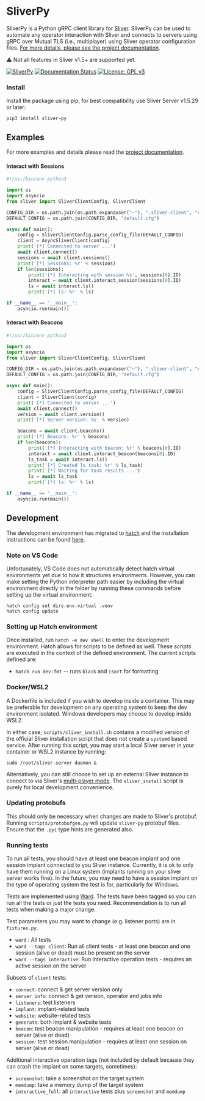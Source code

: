# SliverPy

SliverPy is a Python gRPC client library for [Sliver](https://github.com/BishopFox/sliver). SliverPy can be used to automate any operator interaction with Sliver and connects to servers using gRPC over Mutual TLS (i.e., multiplayer) using Sliver operator configuration files. [For more details, please see the project documentation](http://sliverpy.rtfd.io/).

⚠️ Not all features in Sliver v1.5+ are supported yet.

[![SliverPy](https://github.com/moloch--/sliver-py/actions/workflows/autorelease.yml/badge.svg)](https://github.com/moloch--/sliver-py/actions/workflows/autorelease.yml)
[![Documentation Status](https://readthedocs.org/projects/sliverpy/badge/?version=latest)](https://sliverpy.readthedocs.io/en/latest/?badge=latest)
[![License: GPL v3](https://img.shields.io/badge/License-GPLv3-blue.svg)](https://www.gnu.org/licenses/gpl-3.0)

### Install

Install the package using pip, for best compatibility use Sliver Server v1.5.29 or later:

`pip3 install sliver-py`

## Examples

For more examples and details please read the [project documentation](http://sliverpy.rtfd.io/).

#### Interact with Sessions

```python
#!/usr/bin/env python3

import os
import asyncio
from sliver import SliverClientConfig, SliverClient

CONFIG_DIR = os.path.join(os.path.expanduser("~"), ".sliver-client", "configs")
DEFAULT_CONFIG = os.path.join(CONFIG_DIR, "default.cfg")

async def main():
    config = SliverClientConfig.parse_config_file(DEFAULT_CONFIG)
    client = AsyncSliverClient(config)
    print('[*] Connected to server ...')
    await client.connect()
    sessions = await client.sessions()
    print('[*] Sessions: %r' % sessions)
    if len(sessions):
        print('[*] Interacting with session %s', sessions[0].ID)
        interact = await client.interact_session(sessions[0].ID)
        ls = await interact.ls()
        print('[*] ls: %r' % ls)

if __name__ == '__main__':
    asyncio.run(main())
```

#### Interact with Beacons

```python
#!/usr/bin/env python3

import os
import asyncio
from sliver import SliverClientConfig, SliverClient

CONFIG_DIR = os.path.join(os.path.expanduser("~"), ".sliver-client", "configs")
DEFAULT_CONFIG = os.path.join(CONFIG_DIR, "default.cfg")

async def main():
    config = SliverClientConfig.parse_config_file(DEFAULT_CONFIG)
    client = SliverClient(config)
    print('[*] Connected to server ...')
    await client.connect()
    version = await client.version()
    print('[*] Server version: %s' % version)

    beacons = await client.beacons()
    print('[*] Beacons: %r' % beacons)
    if len(beacons):
        print('[*] Interacting with beacon: %r' % beacons[0].ID)
        interact = await client.interact_beacon(beacons[0].ID)
        ls_task = await interact.ls()
        print('[*] Created ls task: %r' % ls_task)
        print('[*] Waiting for task results ...')
        ls = await ls_task
        print('[*] ls: %r' % ls)

if __name__ == '__main__':
    asyncio.run(main())
```

## Development

The development environment has migrated to [hatch](https://github.com/pypa/hatch) and the installation instructions can be found [here](https://hatch.pypa.io/latest/install/).

### Note on VS Code

Unfortunately, VS Code does not automatically detect hatch virtual environments yet due to how it structures environments. However, you can make setting the Python interpreter path easier by including the virtual environment directly in the folder by running these commands before setting up the virtual environment:

```
hatch config set dirs.env.virtual .venv
hatch config update
```

### Setting up Hatch environment

Once installed, run `hatch -e dev shell` to enter the development environment. Hatch allows for scripts to be defined as well. These scripts are executed in the context of the defined environment. The current scripts defined are:


- `hatch run dev:fmt`  -- runs `black` and `isort` for formatting

### Docker/WSL2

A Dockerfile is included if you wish to develop inside a container. This may be preferable for development on any operating system to keep the dev environment isolated. Windows developers may choose to develop inside WSL2.

In either case, `scripts/sliver_install.sh` contains a modified version of the official Sliver installation script that does not create a `systemd` based service. After running this script, you may start a local Sliver server in your container or WSL2 instance by running:

`sudo /root/sliver-server daemon &`

Alternatively, you can still choose to set up an external Sliver instance to connect to via Sliver's [multi-player mode](https://github.com/BishopFox/sliver/wiki/Multiplayer-Mode). The `sliver_install` script is purely for local development convenience.

### Updating protobufs
This should only be necessary when changes are made to Sliver's protobuf. Running `scripts/protobufgen.py` will update `sliver-py` protobuf files. Ensure that the `.pyi` type hints are generated also.

### Running tests
To run all tests, you should have at least one beacon implant and one session implant connected to you Sliver instance. Currently, it is ok to only have them running on a Linux system (implants running on your sliver server works fine). In the future, you may need to have a session implant on the type of operating system the test is for, particularly for Windows.

Tests are implemented using [Ward](https://github.com/darrenburns/ward). The tests have been tagged so you can run all the tests or just the tests you need. Recommendation is to run all tests when making a major change.

Test parameters you may want to change (e.g. listener ports) are in `fixtures.py`.

- `ward` : All tests
- `ward --tags client`: Run all client tests - at least one beacon and one session (alive or dead)
must be present on the server
- `ward --tags interactive`: Run interactive operation tests - requires an active session on the server

Subsets of `client` tests:

- `connect`: connect & get server version only
- `server_info`: connect & get version, operator and jobs info
- `listeners`: test listeners
- `implant`: implant-related tests
- `website`: website-related tests
- `generate`: both implant & website tests
- `beacon`: test beacon manipulation - requires at least one beacon on server (alive or dead)
- `session`: test session manipulation - requires at least one session on server (alive or dead)

Additional interactive operation tags (not included by default because they can crash the implant on some targets, sometimes):

- `screenshot`: take a screenshot on the target system
- `memdump`: take a memory dump of the target system
- `interactive_full`: all `interactive` tests plus `screenshot` and `memdump`